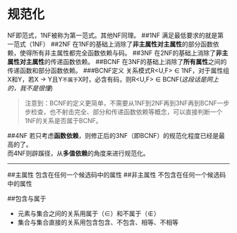 规范化
=======
NF即范式，1NF被称为第一范式。其他NF同理。
##1NF
满足最低要求的就是第一范式（1NF）
##2NF
在1NF的基础上消除了**非主属性对主属性**的部分函数依赖，使得所有非主属性都完全函数依赖与码。
##3NF
在2NF的基础上消除了**非主属性对主属性**的传递函数依赖。
##BCNF
在3NF的基础上消除了**所有属性**之间的传递函数和部分函数依赖。
###BCNF定义
关系模式R<U,F> ∈ 1NF，对于属性组X和Y，若X → Y且Y`不属于`X时，必含有码，则R<U,F> ∈ BCNF(*这段话是网上的，我不是很懂*)    
>注意到：BCNF的定义更简单，不需要从1NF到2NF再到3NF再到BCNF一步步检查，也不射击完全、部分和传递函数依赖等概念，可以直接判断一个1NF的关系是否属于BCNF。

##4NF
若只考虑**函数依赖**，则修正后的3NF（即BCNF）的规范化程度已经是最高的了。  
而4NF则辟蹊径，从**多值依赖**的角度来进行规范化。

-------
##主属性
包含在任何一个候选码中的属性
##非主属性
不包含在任何一个候选码中的属性

##包含与属于
* 元素与集合之间的关系用属于（∈）和不属于（∉）
* 集合与集合直接的关系用包含包含、不包含、相等、不相等
